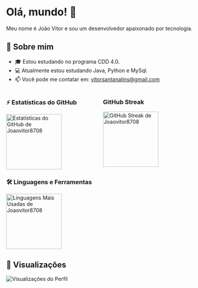 # Olá, mundo! 👋

Meu nome é João Vitor e sou um desenvolvedor apaixonado por tecnologia.

## 🚀 Sobre mim
- 🎓 Estou estudando no programa CDD 4.0.
- 💻 Atualmente estou estudando Java, Python e MySql.
- 📫 Você pode me contatar em: vitorsantanalins@gmail.com

<div style="display: flex; justify-content: space-between;">
  
  <div style="flex: 1; margin-right: 10px;">
    <h3>⚡ Estatísticas do GitHub</h3>
    <img height="150" src="https://github-readme-stats.vercel.app/api?username=Joaovitor8708&show_icons=true&theme=radical" alt="Estatísticas do GitHub de Joaovitor8708">
  </div>

  <div style="flex: 1; margin-left: 10px;">
    <h3>GitHub Streak</h3>
    <a href="https://git.io/streak-stats">
      <img height="150" src="https://github-readme-streak-stats.herokuapp.com?user=Joaovitor8708&theme=dark&hide_border=true&border_radius=15&date_format=M%20j%5B%2C%20Y%5D" alt="GitHub Streak de Joaovitor8708">
    </a>
  </div>

</div>

<h3>🛠️ Linguagens e Ferramentas</h3>
<a href="https://github.com/anuraghazra/github-readme-stats">
  <img height="150" src="https://github-readme-stats.vercel.app/api/top-langs/?username=Joaovitor8708&layout=compact&langs_count=8&icons=true&theme=radical" alt="Linguagens Mais Usadas de Joaovitor8708">
</a>

## 👀 Visualizações
![Visualizações do Perfil](https://komarev.com/ghpvc/?username=Joaovitor8708)

